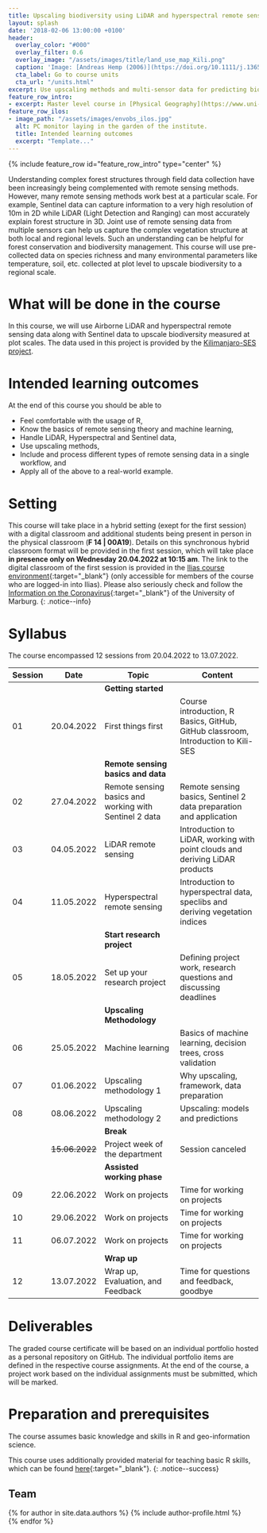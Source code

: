 ```yaml
---
title: Upscaling biodiversity using LiDAR and hyperspectral remote sensing
layout: splash
date: '2018-02-06 13:00:00 +0100'
header:
  overlay_color: "#000"
  overlay_filter: 0.6
  overlay_image: "/assets/images/title/land_use_map_Kili.png"
  caption: 'Image: [Andreas Hemp (2006)](https://doi.org/10.1111/j.1365-2028.2006.00679.x)'
  cta_label: Go to course units
  cta_url: "/units.html"
excerpt: Use upscaling methods and multi-sensor data for predicting biodiversity.
feature_row_intro:
- excerpt: Master level course in [Physical Geography](https://www.uni-marburg.de/de/fb19/studium/studiengaenge/m-sc-physische-geographie/herzlich-willkommen-beim-master-physische-geographie){:target="_blank"} at Marburg University
feature_row_ilos:
- image_path: "/assets/images/envobs_ilos.jpg"
  alt: PC monitor laying in the garden of the institute.
  title: Intended learning outcomes
  excerpt: "Template..."
---
```


{% include feature_row id="feature_row_intro" type="center" %}

Understanding complex forest structures through field data collection have been increasingly being complemented with remote sensing methods. However, many remote sensing methods work best at a particular scale.
For example, Sentinel data can capture information to a very high resolution of 10m in 2D while LiDAR (Light Detection and Ranging) can most accurately explain forest structure in 3D.
Joint use of remote sensing data from multiple sensors can help us capture the complex vegetation structure at both local and regional levels. Such an understanding can be helpful for forest conservation and biodiversity management. 
This course will use pre-collected data on species richness and many environmental parameters like temperature, soil, etc. collected at plot level to upscale biodiversity to a regional scale. 


# What will be done in the course 
In this course, we will use Airborne LiDAR and hyperspectral remote sensing data along with Sentinel data to upscale biodiversity measured at plot scales.
The data used in this project is provided by the [Kilimanjaro-SES project](https://kili-ses.senckenberg.de/).



# Intended learning outcomes
At the end of this course you should be able to
  
* Feel comfortable with the usage of R,
* Know the basics of remote sensing theory and machine learning,
* Handle LiDAR, Hyperspectral and Sentinel data,
* Use upscaling methods,
* Include and process different types of remote sensing data in a single workflow, and
* Apply all of the above to a real-world example.




# Setting

This course will take place in a hybrid setting (exept for the first session) with a digital classroom and additional students being present in person in the physical classroom (**F 14 | 00A19**).
Details on this synchronous hybrid classroom format will be provided in the first session, which will take place **in presence only on Wednesday 20.04.2022 at 10:15 am**.
The link to the digital classroom of the first session is provided in the [Ilias course environment](https://ilias.uni-marburg.de/goto.php?target=crs_2785662&client_id=UNIMR){:target="_blank"}
 (only accessible for members of the course who are logged-in into Ilias). 
Please also seriously check and follow the [Information on the Coronavirus](https://www.uni-marburg.de/de/universitaet/administration/sicherheit/coronavirus){:target="_blank"} of the University of Marburg.
{: .notice--info}




# Syllabus

The course encompassed 12 sessions from 20.04.2022 to 13.07.2022.

| Session | Date | Topic | Content |
|---------|------|-------|---------|
||| **Getting started** |
| 01 | 20.04.2022   | First things first                                     | Course introduction, R Basics, GitHub, GitHub classroom, Introduction to Kili-SES |
||| **Remote sensing basics and data**  |
| 02 | 27.04.2022   | Remote sensing basics and working with Sentinel 2 data | Remote sensing basics, Sentinel 2 data preparation and application |
| 03 | 04.05.2022   | LiDAR remote sensing          	                     | Introduction to LiDAR, working with point clouds and deriving LiDAR products|
| 04 | 11.05.2022   | Hyperspectral remote sensing                           | Introduction to hyperspectral data, speclibs and deriving vegetation indices |
||| **Start research project**  |
| 05 | 18.05.2022   | Set up your research project      		     | Defining project work, research questions and discussing deadlines |
||| **Upscaling Methodology**                              |
| 06 | 25.05.2022   | Machine learning                                       | Basics of machine learning, decision trees, cross validation  |
| 07 | 01.06.2022   | Upscaling methodology 1	                             | Why upscaling, framework, data preparation |
| 08 | 08.06.2022   | Upscaling methodology 2	                             | Upscaling: models and predictions |
||| **Break**                              |
|  | ~~15.06.2022~~ | Project week of the department                         | Session canceled |
||| **Assisted working phase** |
| 09 | 22.06.2022   | Work on projects | Time for working on projects             |
| 10 | 29.06.2022   | Work on projects | Time for working on projects             |
| 11 | 06.07.2022   | Work on projects | Time for working on projects             |
||| **Wrap up** |
| 12 | 13.07.2022   | Wrap up, Evaluation, and Feedback                      | Time for questions and feedback, goodbye |


# Deliverables

The graded course certificate will be based on an individual portfolio hosted as a personal repository on GitHub. 
The individual portfolio items are defined in the respective course assignments. 
At the end of the course, a project work based on the individual assignments must be submitted, which will be marked.


# Preparation and prerequisites

The course assumes basic knowledge and skills in R and geo-information science.

This course uses additionally provided material for teaching basic R skills, 
which can be found [here](https://geomoer.github.io/moer-base-r/){:target="_blank"}.
{: .notice--success}

## Team

{% for author in site.data.authors %}
  {% include author-profile.html %}
 <br />
{% endfor %}


